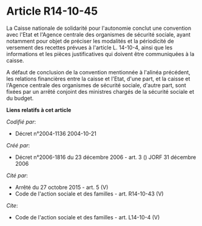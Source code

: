 # Article R14-10-45

La Caisse nationale de solidarité pour l'autonomie conclut une convention avec l'Etat et l'Agence centrale des organismes de
sécurité sociale, ayant notamment pour objet de préciser les modalités et la périodicité de versement des recettes prévues à
l'article L. 14-10-4, ainsi que les informations et les pièces justificatives qui doivent être communiquées à la caisse. 

A défaut de conclusion de la convention mentionnée à l'alinéa précédent, les relations financières entre la caisse et l'Etat,
d'une part, et la caisse et l'Agence centrale des organismes de sécurité sociale, d'autre part, sont fixées par un arrêté
conjoint des ministres chargés de la sécurité sociale et du budget.

**Liens relatifs à cet article**

_Codifié par_:

  - Décret n°2004-1136 2004-10-21

_Créé par_:

  - Décret n°2006-1816 du 23 décembre 2006 - art. 3 () JORF 31 décembre 2006

_Cité par_:

  - Arrêté du 27 octobre 2015 - art. 5 (V)
  - Code de l'action sociale et des familles - art. R14-10-43 (V)

_Cite_:

  - Code de l'action sociale et des familles - art. L14-10-4 (V)
